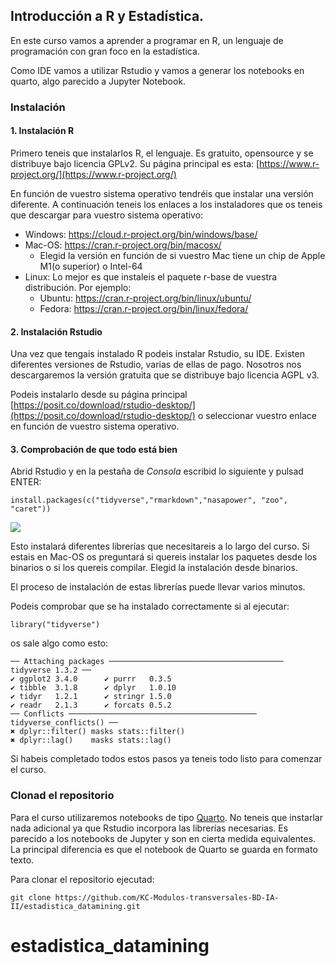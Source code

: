 ## Introducción a R y Estadística.

En este curso vamos a aprender a programar en R, un lenguaje de programación con gran foco en la estadística.

Como IDE vamos a utilizar Rstudio y vamos a generar los notebooks en quarto, algo parecido a Jupyter Notebook.

### Instalación

#### 1. Instalación R

Primero teneis que instalarlos R, el lenguaje. Es gratuito, opensource y se distribuye bajo licencia GPLv2. Su página principal es esta: [https://www.r-project.org/](https://www.r-project.org/)

En función de vuestro sistema operativo tendréis que instalar una versión diferente. A continuación teneis los enlaces a los instaladores que os teneis que descargar para vuestro sistema operativo:

*   Windows: https://cloud.r-project.org/bin/windows/base/ 
*   Mac-OS: https://cran.r-project.org/bin/macosx/
    - Elegid la versión en función de si vuestro Mac tiene un chip de Apple M1(o superior) o Intel-64
*   Linux: Lo mejor es que instaleis el paquete r-base de vuestra distribución. Por ejemplo:
    - Ubuntu: https://cran.r-project.org/bin/linux/ubuntu/
    - Fedora: https://cran.r-project.org/bin/linux/fedora/

#### 2. Instalación Rstudio

Una vez que tengais instalado R podeis instalar Rstudio, su IDE. Existen diferentes versiones de Rstudio, varias de ellas de pago. Nosotros nos descargaremos la versión gratuita que se distribuye bajo licencia AGPL v3.

Podeis instalarlo desde su página principal [https://posit.co/download/rstudio-desktop/](https://posit.co/download/rstudio-desktop/) o seleccionar vuestro enlace en función de vuestro sistema operativo.



#### 3. Comprobación de que todo está bien

Abrid Rstudio y en la pestaña de *Consola* escribid lo siguiente y pulsad ENTER:
```
install.packages(c("tidyverse","rmarkdown","nasapower", "zoo", "caret"))
```
![](pics/rstudio.png)


Esto instalará diferentes librerías que necesitareis a lo largo del curso.
Si estais en Mac-OS os preguntará si quereis instalar los paquetes desde los binarios o si los quereis compilar. Elegid la instalación desde binarios.

El proceso de instalación de estas librerías puede llevar varios minutos.


Podeis comprobar que se ha instalado correctamente si al ejecutar:
```
library("tidyverse")
```

os sale algo como esto:
```
── Attaching packages ─────────────────────────────────────── tidyverse 1.3.2 ──
✔ ggplot2 3.4.0      ✔ purrr   0.3.5 
✔ tibble  3.1.8      ✔ dplyr   1.0.10
✔ tidyr   1.2.1      ✔ stringr 1.5.0 
✔ readr   2.1.3      ✔ forcats 0.5.2 
── Conflicts ────────────────────────────────────────── tidyverse_conflicts() ──
✖ dplyr::filter() masks stats::filter()
✖ dplyr::lag()    masks stats::lag()
```

Si habeis completado todos estos pasos ya teneis todo listo para comenzar el curso.


### Clonad el repositorio

Para el curso utilizaremos notebooks de tipo [Quarto](https://quarto.org/). No teneis que instarlar nada adicional ya que Rstudio incorpora las librerías necesarias.
Es parecido a los notebooks de Jupyter y son en cierta medida equivalentes. La principal diferencia es que el notebook de Quarto se guarda en formato texto.

Para clonar el repositorio ejecutad:
```
git clone https://github.com/KC-Modulos-transversales-BD-IA-II/estadistica_datamining.git
```






# estadistica_datamining
